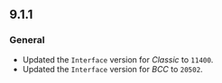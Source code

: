 ## 9.1.1

### General

- Updated the `Interface` version for _Classic_ to `11400`.
- Updated the `Interface` version for _BCC_ to `20502`.
